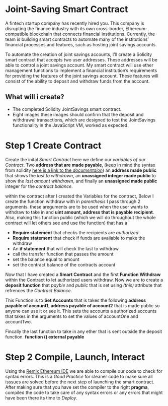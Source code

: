 # Joint-Saving Smart Contract

A fintech startup company has recently hired you. This company is disrupting the finance industry with its own cross-border, Ethereum-compatible blockchain that connects financial institutions. Currently, the team is building smart contracts to automate many of the institutions’ financial processes and features, such as hosting joint savings accounts.

To automate the creation of joint savings accounts, I'll create a Solidity smart contract that accepts two user addresses. These addresses will be able to control a joint savings account. My smart contract will use ether management functions to implement a financial institution’s requirements for providing the features of the joint savings account. These features will consist of the ability to deposit and withdraw funds from the account.

## What will i create?

- The completed Solidity JointSavings smart contract.
- Eight images these images should confirm that the deposit and withdrawal transactions, which are designed to test the JointSavings functionality in the JavaScript VM, worked as expected.


# Step 1 Create Contract

Create the inital _Smart Contract_ here we define our _variables of our Contract_. Two **address that are made payable**, (keep in mind the syntax from solidity [here is a link to the _documentaion_](https://docs.soliditylang.org/en/v0.5.11/introduction-to-smart-contracts.html?highlight=storage#storage-memory-and-the-stack)) an **address made public** that shows the _last to withdrawn_, an **unassigned integer made public** to show the _last amount withdrawn_, and finally an **unassigned made public** integer for the _contract balance_.

within the contract after I created the Variables for the contract, Below I create the function withdraw with in _parenthesis_ I pass through 2 arguments.
these areguments are to be used when the user wants to withdraw to take in and **uint amount, address that is payable recipient**. Also, making this function public (which we will do throughout the whole contract will let others see and use the function) that has a
- **Require statement** that checks the recipients are _authorized_
- **Require statement** that check if funds are available to make the withdraw
- An **if statement** that will check the last to withdraw
- call the transfer function that passes the amount
- set the balance equal to amount
- set the contract balance of the contracts account

Now that I have created a **Smart Contract** and the first **Function Withdraw** within the Contract to let authorized users withdraw. Now we are to create a **deposit function** that  _payble_ and _public_ that is set using _(this)_ attribute that refrences the _Contract Balance_.

This Function is to **Set Accounts** that is takes the following **address payable of account1, address payable of account2** that is made public so anyone can use it or see it. This sets the accounts a authorized accounts that takes in the arguments to set the values of accountOne and accountTwo.

Fincally the last function to take in any ether that is sent outside the deposit function. **function () external payable**

# Step 2 Compile, Launch, Interact

Using the [Remix Ethereum IDE](https://remix-project.org/) we are able to compile our code to check for syntax errors. This is a _Good Practice_ for cleaner code to make sure all isssues are solved before the next step of launching the smart contract. After making sure that you have set the compiler to the right **pragma**, compiled the code to take care of any syntax errors or any errors that might have been there its time to _Deploy_.

